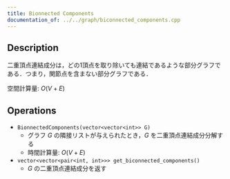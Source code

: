 ```yaml
---
title: Bionnected Components
documentation_of: ../../graph/biconnected_components.cpp
---
```


## Description

二重頂点連結成分は，どの1頂点を取り除いても連結であるような部分グラフである．つまり，関節点を含まない部分グラフである．

空間計算量: $O(V + E)$

## Operations

- `BionnectedComponents(vector<vector<int>> G)`
    - グラフ $G$ の隣接リストが与えられたとき，$G$ を二重頂点連結成分分解する
    - 時間計算量: $O(V + E)$
- `vector<vector<pair<int, int>>> get_biconnected_components()`
    - $G$ の二重頂点連結成分を返す